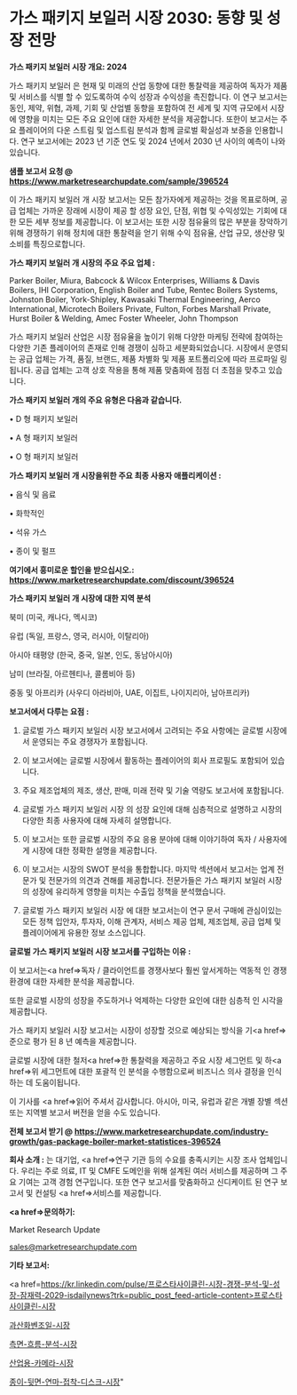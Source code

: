 # 가스 패키지 보일러 시장 2030: 동향 및 성장 전망

<strong>가스 패키지 보일러 시장 개요: 2024</strong>

가스 패키지 보일러 은 현재 및 미래의 산업 동향에 대한 통찰력을 제공하여 독자가 제품 및 서비스를 식별 할 수 있도록하여 수익 성장과 수익성을 촉진합니다. 이 연구 보고서는 동인, 제약, 위협, 과제, 기회 및 산업별 동향을 포함하여 전 세계 및 지역 규모에서 시장에 영향을 미치는 모든 주요 요인에 대한 자세한 분석을 제공합니다. 또한이 보고서는 주요 플레이어의 다운 스트림 및 업스트림 분석과 함께 글로벌 확실성과 보증을 인용합니다. 연구 보고서에는 2023 년 기준 연도 및 2024 년에서 2030 년 사이의 예측이 나와 있습니다.



<strong>샘플 보고서 요청 @ <a href=https://www.marketresearchupdate.com/sample/396524>https://www.marketresearchupdate.com/sample/396524</a></strong>

이 가스 패키지 보일러 개 시장 보고서는 모든 참가자에게 제공하는 것을 목표로하며, 공급 업체는 가까운 장래에 시장이 제공 할 성장 요인, 단점, 위협 및 수익성있는 기회에 대한 모든 세부 정보를 제공합니다. 이 보고서는 또한 시장 점유율의 많은 부분을 장악하기 위해 경쟁하기 위해 정치에 대한 통찰력을 얻기 위해 수익 점유율, 산업 규모, 생산량 및 소비를 특징으로합니다.



<strong>가스 패키지 보일러 개 시장의 주요 주요 업체 :</strong>

Parker Boiler, Miura, Babcock & Wilcox Enterprises, Williams & Davis Boilers, IHI Corporation, English Boiler and Tube, Rentec Boilers Systems, Johnston Boiler, York-Shipley, Kawasaki Thermal Engineering, Aerco International, Microtech Boilers Private, Fulton, Forbes Marshall Private, Hurst Boiler & Welding, Amec Foster Wheeler, John Thompson

가스 패키지 보일러 산업은 시장 점유율을 높이기 위해 다양한 마케팅 전략에 참여하는 다양한 기존 플레이어의 존재로 인해 경쟁이 심하고 세분화되었습니다. 시장에서 운영되는 공급 업체는 가격, 품질, 브랜드, 제품 차별화 및 제품 포트폴리오에 따라 프로파일 링됩니다. 공급 업체는 고객 상호 작용을 통해 제품 맞춤화에 점점 더 초점을 맞추고 있습니다.



<strong>가스 패키지 보일러 개의 주요 유형은 다음과 같습니다.</strong>

• D 형 패키지 보일러

• A 형 패키지 보일러

• O 형 패키지 보일러



<strong>가스 패키지 보일러 개 시장을위한 주요 최종 사용자 애플리케이션 :</strong>

• 음식 및 음료

• 화학적인

• 석유 가스

• 종이 및 펄프



<strong>여기에서 흥미로운 할인을 받으십시오.: <a href=https://www.marketresearchupdate.com/discount/396524>https://www.marketresearchupdate.com/discount/396524</a></strong>



<strong>가스 패키지 보일러 개 시장에 대한 지역 분석</strong>

북미 (미국, 캐나다, 멕시코)

유럽 (독일, 프랑스, 영국, 러시아, 이탈리아)

아시아 태평양 (한국, 중국, 일본, 인도, 동남아시아)

남미 (브라질, 아르헨티나, 콜롬비아 등)

중동 및 아프리카 (사우디 아라비아, UAE, 이집트, 나이지리아, 남아프리카)



<strong>보고서에서 다루는 요점 :</strong>

1. 글로벌 가스 패키지 보일러 시장 보고서에서 고려되는 주요 사항에는 글로벌 시장에서 운영되는 주요 경쟁자가 포함됩니다.

2. 이 보고서에는 글로벌 시장에서 활동하는 플레이어의 회사 프로필도 포함되어 있습니다.

3. 주요 제조업체의 제조, 생산, 판매, 미래 전략 및 기술 역량도 보고서에 포함됩니다.

4. 글로벌 가스 패키지 보일러 시장 의 성장 요인에 대해 심층적으로 설명하고 시장의 다양한 최종 사용자에 대해 자세히 설명합니다.

5. 이 보고서는 또한 글로벌 시장의 주요 응용 분야에 대해 이야기하여 독자 / 사용자에게 시장에 대한 정확한 설명을 제공합니다.

6. 이 보고서는 시장의 SWOT 분석을 통합합니다. 마지막 섹션에서 보고서는 업계 전문가 및 전문가의 의견과 견해를 제공합니다. 전문가들은 가스 패키지 보일러 시장의 성장에 유리하게 영향을 미치는 수출입 정책을 분석했습니다.

7. 글로벌 가스 패키지 보일러 시장 에 대한 보고서는이 연구 문서 구매에 관심이있는 모든 정책 입안자, 투자자, 이해 관계자, 서비스 제공 업체, 제조업체, 공급 업체 및 플레이어에게 유용한 정보 소스입니다.



<strong>글로벌 가스 패키지 보일러 시장 보고서를 구입하는 이유 :</strong>

이 보고서는<a href=>독자 / 클</a>라이언트를 경쟁사보다 훨씬 앞서게하는 역동적 인 경쟁 환경에 대한 자세한 분석을 제공합니다.

또한 글로벌 시장의 성장을 주도하거나 억제하는 다양한 요인에 대한 심층적 인 시각을 제공합니다.

가스 패키지 보일러 시장 보고서는 시장이 성장할 것으로 예상되는 방식을 기<a href=>준으로</a> 평가 된 8 년 예측을 제공합니다.

글로벌 시장에 대한 철저<a href=>한 통찰력</a>을 제공하고 주요 시장 세그먼트 및 하<a href=>위 세그</a>먼트에 대한 포괄적 인 분석을 수행함으로써 비즈니스 의사 결정을 인식하는 데 도움이됩니다.

이 기사를 <a href=>읽어 주</a>셔서 감사합니다. 아시아, 미국, 유럽과 같은 개별 장별 섹션 또는 지역별 보고서 버전을 얻을 수도 있습니다.



<strong>전체 보고서 받기 @ <a href=https://www.marketresearchupdate.com/industry-growth/gas-package-boiler-market-statistices-396524>https://www.marketresearchupdate.com/industry-growth/gas-package-boiler-market-statistices-396524</a></strong>



<strong>회사 소개 :</strong>
는 대기업, <a href=>연구 기</a>관 등의 수요를 충족시키는 시장 조사 업체입니다. 우리는 주로 의료, IT 및 CMFE 도메인을 위해 설계된 여러 서비스를 제공하며 그 주요 기여는 고객 경험 연구입니다. 또한 연구 보고서를 맞춤화하고 신디케이트 된 연구 보고서 및 컨설팅 <a href=>서비</a>스를 제공합니다.



<strong><a href=>문의하기:</a></strong>

Market Research Update

sales@marketresearchupdate.com



<strong>기타 보고서:</strong>

<a href=https://kr.linkedin.com/pulse/프로스타사이클린-시장-경쟁-분석-및-성장-잠재력-2029-isdailynews?trk=public_post_feed-article-content>프로스타사이클린-시장</a>

<a href=https://www.linkedin.com/pulse/과산화벤조일-시장-현재-및-미래-성장-2029-analytics-alchemy-360-analysis-mcldf/>과산화벤조일-시장</a>

<a href=https://www.linkedin.com/pulse/측면-흐름-분석-시장-세분화-연구-및-목표-고객2029년-survey-spotlight-pro-24-analysis-ra31f/>측면-흐름-분석-시장</a>

<a href=https://www.linkedin.com/pulse/산업용-카메라-시장-진입-전략-및-위험-평가2029년-consumer-connection-compendium-ana-zmxff/>산업용-카메라-시장</a>

<a href=https://www.linkedin.com/pulse/종이-뒷면-연마-접착-디스크-시장-동향-및-성장-전망-data-dive-diaries-24-analysis-0ytmc/>종이-뒷면-연마-접착-디스크-시장</a>"
